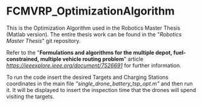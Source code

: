 # FCMVRP_OptimizationAlgorithm

This is the Optimization Algorithm used in the Robotics Master Thesis (Matlab version). The entire thesis work can be found in the "*Robotics Master Thesis*" git repository.

Refer to the "**Formulations and algorithms for the multiple depot, fuel-constrained, multiple vehicle routing problem**" article *https://ieeexplore.ieee.org/document/7526691* for further information.

 To run the code insert the desired Targets and Charging Stations coordinates in the main file *"single_drone_battery_tsp_opt.m"* and then run it.
 It will be displayed to insert the inspection time that the drones will spend visiting the targets.

